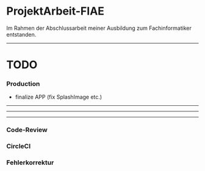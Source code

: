 # ProjektArbeit-FIAE
Im Rahmen der Abschlussarbeit meiner Ausbildung zum Fachinformatiker entstanden.

---


# TODO

### Production
* finalize APP (fix SplashImage etc.)
---
---
---

### Code-Review
### CircleCI
### Fehlerkorrektur
